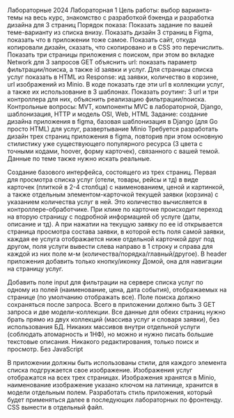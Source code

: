 Лабораторные 2024
Лабораторная 1
Цель работы: выбор варианта-темы на весь курс, знакомство с разработкой бэкенда и разработка дизайна для 3 страниц
Порядок показа: Показать задание по вашей теме-варианту из списка внизу. Показать дизайн 3 страниц в Figma, показать что в приложении тоже самое. Показать сайт, откуда копировали дизайн, сказать, что скопировано и в CSS это перечислить. Показать три страницы приложения с поиском, при этом во вкладке Network для 3 запросов GET объяснить url: показать параметр фильтрации/поиска, а также id заявки и услуг. Для страницы списка услуг показать в HTML из Response: ид заявки, количество в корзине, url изображений из Minio. В коде показать где эти url в коллекции услуг, а также их использование в 3 шаблонах. Показать роутинг: 3 url и три контроллера для них, объяснить реализацию фильтрации/поиска.
Контрольные вопросы: MVT, компоненты MVC в лабораторной, Django, шаблонизация, HTTP и модель OSI, Web, HTML
Задание: создание дизайна приложения в figma, базовая шаблонизация в Django (для Go просто HTML) для услуг, развертывание Minio
Требуется разработать дизайн трех страниц приложения в figma, повторив при этом основную стилистику уже существующего популярного ресурса (3 цвета с точными кодами, hoover, форму карточек), связанного с вашей темой. Данные по теме также нужно искать реальные.

Создание базового интерфейса, состоящего из трех страниц. Первая для просмотра списка услуг (отели, товары, рейсы и тд) в виде карточек (плиткой в 2-4 столбца) с наименованием, ценой и картинкой, а также отдельным элементом-карточкой текущей заявки (корзина) с указанием количества услуг в ней. Это количество вычисляется в контроллере-обработчике. При клике по карточке происходит переход на вторую страницу с подробной информацией об услуге (даты, описание и тд). А при нажатии на текущую заявку по ее id открывается страница просмотра состава заявки, в которой есть поля самой заявки, каждая ее услуга отображается ниже отдельной карточкой друг под другом, поля услуги вывести слева направо в 1 строку и справа для каждой из них поле м-м (количества/порядка/главный/другое). В header приложения добавить только кнопку/иконку Домой, она для навигации на страницу услуг.

Добавить поле input для фильтрации на сервере списка услуг по одному из полей (наименование, цена, дата события), отображаемых на странице (по умолчанию отображать все). Поле поиска должно сохраняться после запроса. Всего в приложении должно быть 3 GET запроса и две модели-коллекции. Все данные для обеих страниц нужно брать прямо из двух коллекций (массива услуг и словаря заявки), без использования БД. Никаких массивов внутри отдельной услуги (соблюдать атомарность и 1НФ), но можно и нужно писать большие текстовые описания. Никакого редактирования, только поиск и просмотр. Без JavaScript

В приложении должны быть использованы стили, для каждого элемента списка подгружается свое изображение. Изображения услуг отображатся на всех трех страницах. Изображения хранятся в Minio, наименование изображение указано ключом на латинице, хранится в модели отдельным полем. Разработать стиль приложения, который будет применяться далее в последующих лабораторных по фронтенду. CSS вынести в отдельный файл.
